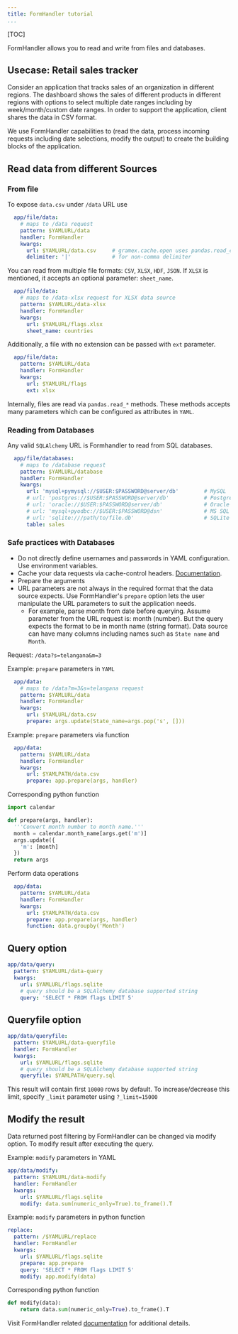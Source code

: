 ```yaml
---
title: FormHandler tutorial
...
```


[TOC]

FormHandler allows you to read and write from files and databases.

## Usecase: Retail sales tracker

Consider an application that tracks sales of an organization in different regions.
The dashboard shows the sales of different products in different regions with
options to select multiple date ranges including by week/month/custom date ranges.
In order to support the application, client shares the data in CSV format.

We use FormHandler capabilities to (read the data, process incoming requests
including date selections, modify the output) to create the building blocks of
the application.

## Read data from different Sources

### From file

To expose `data.csv` under `/data` URL use

```YAML
  app/file/data:
    # maps to /data request
    pattern: $YAMLURL/data
    handler: FormHandler
    kwargs:
      url: $YAMLURL/data.csv     # gramex.cache.open uses pandas.read_csv
      delimiter: '|'             # for non-comma delimiter
```

You can read from multiple file formats: `CSV`, `XLSX`, `HDF`, `JSON`.
If `XLSX` is mentioned, it accepts an optional parameter: `sheet_name`.

```YAML
  app/file/data:
    # maps to /data-xlsx request for XLSX data source
    pattern: $YAMLURL/data-xlsx
    handler: FormHandler
    kwargs:
      url: $YAMLURL/flags.xlsx
      sheet_name: countries
```

Additionally, a file with no extension can be passed with `ext` parameter.

```YAML
  app/file/data:
    pattern: $YAMLURL/data
    handler: FormHandler
    kwargs:
      url: $YAMLURL/flags
      ext: xlsx
```

Internally, files are read via `pandas.read_*` methods. These methods accepts
many parameters which can be configured as attributes in `YAML`.

### Reading from Databases

Any valid `SQLAlchemy` URL is Formhandler to read from SQL databases.

```YAML
  app/file/databases:
    # maps to /database request
    pattern: $YAMLURL/database
    handler: FormHandler
    kwargs:
      url: 'mysql+pymysql://$USER:$PASSWORD@server/db'        # MySQL
      # url: 'postgres://$USER:$PASSWORD@server/db'           # PostgreSQL
      # url: 'oracle://$USER:$PASSWORD@server/db'             # Oracle
      # url: 'mysql+pyodbc://$USER:$PASSWORD@dsn'             # MS SQL
      # url: 'sqlite:///path/to/file.db'                      # SQLite
      table: sales
```

### Safe practices with Databases

- Do not directly define usernames and passwords in YAML configuration.
Use environment variables.
- Cache your data requests via cache-control headers. [Documentation](../cache/).
- Prepare the arguments
- URL parameters are not always in the required format that the data source expects.
Use FormHandler's `prepare` option lets the user manipulate the URL parameters to suit the application needs.
    - For example, parse month from date before querying.
    Assume parameter from the URL request is: month (number).
    But the query expects the format to be in month name (string format).
    Data source can have many columns including names such as `State name` and `Month`.

Request: `/data?s=telangana&m=3`

Example: `prepare` parameters in `YAML`

```YAML
  app/data:
    # maps to /data?m=3&s=telangana request
    pattern: $YAMLURL/data
    handler: FormHandler
    kwargs:
      url: $YAMLURL/data.csv
      prepare: args.update(State_name=args.pop('s', []))
```

Example: `prepare` parameters via function

```YAML
  app/data:
    pattern: $YAMLURL/data
    handler: FormHandler
    kwargs:
      url: $YAMLPATH/data.csv
      prepare: app.prepare(args, handler)
```

Corresponding python function

```python
import calendar

def prepare(args, handler):
  '''Convert month number to month name.'''
  month = calendar.month_name[args.get('m')]
  args.update({
    'm': [month]
  })
  return args
```

Perform data operations

```YAML
  app/data:
    pattern: $YAMLURL/data
    handler: FormHandler
    kwargs:
      url: $YAMLPATH/data.csv
      prepare: app.prepare(args, handler)
      function: data.groupby('Month')
```

## Query option

```YAML
app/data/query:
  pattern: $YAMLURL/data-query
  kwargs:
    url: $YAMLURL/flags.sqlite
    # query should be a SQLAlchemy database supported string
    query: 'SELECT * FROM flags LIMIT 5'
```

## Queryfile option

```YAML
app/data/queryfile:
  pattern: $YAMLURL/data-queryfile
  handler: FormHandler
  kwargs:
    url: $YAMLURL/flags.sqlite
    # query should be a SQLAlchemy database supported string
    queryfile: $YAMLPATH/query.sql
```

This result will contain first `10000` rows by default.
To increase/decrease this limit, specify `_limit` parameter using `?_limit=15000`


## Modify the result
Data returned post filtering by FormHandler can be changed via modify option.
To modify result after executing the query.

Example: `modify` parameters in YAML

```YAML
app/data/modify:
  pattern: $YAMLURL/data-modify
  handler: FormHandler
  kwargs:
    url: $YAMLURL/flags.sqlite
    modify: data.sum(numeric_only=True).to_frame().T
```

Example: `modify` parameters in python function

```YAML
replace:
  pattern: /$YAMLURL/replace
  handler: FormHandler
  kwargs:
    url: $YAMLURL/flags.sqlite
    prepare: app.prepare
    query: 'SELECT * FROM flags LIMIT 5'
    modify: app.modify(data)
```

Corresponding python function

```python
def modify(data):
    return data.sum(numeric_only=True).to_frame().T
```

Visit FormHandler related [documentation](../formhandler/) for additional details.
